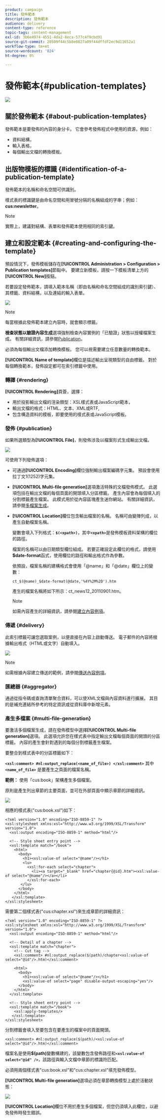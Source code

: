 ```yaml
---
product: campaign
title: 發佈範本
description: 發佈範本
audience: delivery
content-type: reference
topic-tags: content-management
exl-id: 3b6e4974-4551-4da2-8eca-577c4f9cbd91
source-git-commit: 20509f44c5b8e0827a09f44dffdf2ec9d11652a1
workflow-type: tm+mt
source-wordcount: '824'
ht-degree: 0%

---
```


# 發佈範本{#publication-templates}

![](../../assets/common.svg)

## 關於發佈範本 {#about-publication-templates}

發佈範本是要發佈的內容的身分卡。 它會參考發佈程式中使用的資源，例如：

* 資料結構，
* 輸入表格，
* 每個輸出文檔的轉換模板。

## 出版物模板的標識 {#identification-of-a-publication-template}

發佈範本的名稱和命名空間可供識別。

樣式表的標識鍵是由命名空間和用冒號分隔的名稱組成的字串；例如：**cus:newsletter**。

>[!NOTE]
>
>實際上，建議對結構、表單和發佈範本使用相同的索引鍵。

## 建立和設定範本 {#creating-and-configuring-the-template}

預設情況下，發佈模板儲存在&#x200B;**[!UICONTROL Administration > Configuration > Publication templates]**&#x200B;節點中。 要建立新模板，請按一下模板清單上方的&#x200B;**[!UICONTROL New]**&#x200B;按鈕。

若要設定發佈範本，請填入範本名稱（即由名稱和命名空間組成的識別索引鍵）、其標籤、資料結構，以及連結的輸入表單。

![](assets/d_ncs_content_model.png)

>[!NOTE]
>
>每當根據此發佈範本建立內容時，就會顯示標籤。

**檢查狀態以驗證內容生成**&#x200B;選項強制檢查內容實例的「已驗證」狀態以授權檔案生成。 有關詳細資訊，請參閱[Publication](#publication)。

必須為每個輸出文檔添加轉換模板。 您可以視需要建立任意數量的轉換範本。

**[!UICONTROL Name of template]**&#x200B;欄位是描述輸出呈現類型的自由標籤。 對於每個轉換範本，發佈設定都可在索引標籤中使用。

### 轉譯 {#rendering}

**[!UICONTROL Rendering]**&#x200B;頁簽，選擇：

* 用於投影輸出文檔的渲染類型：XSL樣式表或JavaScript範本，
* 輸出文檔的格式：HTML、文本、XML或RTF,
* 包含構造資料的模板，即要使用的樣式表或JavaScript模板。

### 發佈 {#publication}

如果所選類型為&#x200B;**[!UICONTROL File]**，則發佈涉及以檔案形式生成輸出文檔。

![](assets/d_ncs_content_model2.png)

可使用下列發佈選項：

* 可通過&#x200B;**[!UICONTROL Encoding]**&#x200B;欄位強制輸出檔案編碼字元集。 預設會使用拉丁文1(1252)字元集。
* **[!UICONTROL Multi-file generation]**&#x200B;選項激活特殊的文檔發佈模式。 此選項包括在輸出文檔的每個頁面的開頭填入分區標籤。 產生內容會為每個填入的分割標籤產生檔案。 此模式用於從內容區塊產生迷你網站。 有關詳細資訊，請參閱[多檔案生成](#multi-file-generation)。
* **[!UICONTROL Location]**&#x200B;欄位包含輸出檔案的名稱。 名稱可由變陣列成，以產生自動檔案名稱。

   變數會填入下列格式：**`$(<xpath>)`**，其中&#x200B;**`<xpath>`**&#x200B;是發佈模板資料架構的欄位的路徑。

   檔案的名稱可以由日期類型欄位組成。 若要正確設定此欄位的格式，請使用&#x200B;**$date-format**&#x200B;函式，使用欄位的路徑和輸出格式作為參數。

   依預設，檔案名稱的建構格式會使用「@name」和「@date」欄位上的變數：

   ```
   ct_$(@name)_$date-format(@date,'%4Y%2M%2D').htm
   ```

   產生的檔案名稱將如下所示：ct_news12_20110901.htm。

   >[!NOTE]
   >
   >如需內容產生的詳細資訊，請參閱[建立內容例項](using-a-content-template.md#creating-a-content-instance)。

### 傳遞 {#delivery}

此索引標籤可讓您選取案例，以便直接在內容上啟動傳送。 電子郵件的內容將根據輸出格式（HTML或文字）自動填入。

![](assets/d_ncs_content_model3.png)

>[!NOTE]
>
>如需根據內容建立傳送的範例，請參閱[傳送內容例項](using-a-content-template.md#delivering-a-content-instance)。

### 匯總器 {#aggregator}

通過從指令碼或查詢清單聚合資料，可以使XML文檔與內容資料進行擴展。 其目的是補充連結所參考的特定資訊或從資料庫中新增元素。

### 產生多檔案 {#multi-file-generation}

要激活多個檔案生成，請在發佈模型中選擇&#x200B;**[!UICONTROL Multi-file generation]**&#x200B;選項。 此選項允許您在樣式表中指定輸出文檔每個頁面的開頭的分區標籤。 內容的產生會針對遇到的每個分割標籤產生檔案。

要整合到樣式表中的分區標籤如下：

**`<xsl:comment> #nl:output_replace(<name_of_file>) </xsl:comment>`** 其中 **`<name_of_file>`** 是要產生之頁面的檔案名稱。

**範例：** 使用「cus:book」架構產生多個檔案。

原則是產生列出章節的主要頁面，並可在外部頁面中顯示章節的詳細資訊。

![](assets/d_ncs_content_chunk.png)

相應的樣式表(&quot;cus:book.xsl&quot;)如下：

```
<?xml version="1.0" encoding="ISO-8859-1" ?>
<xsl:stylesheet xmlns:xsl="http://www.w3.org/1999/XSL/Transform" version="1.0">
  <xsl:output encoding="ISO-8859-1" method="html"/>

  <!-- Style sheet entry point -->
  <xsl:template match="/book">
    <html>
      <body>
        <h1><xsl:value-of select="@name"/></h1>
        <lu>
          <xsl:for-each select="chapter">
            <li><a target="_blank" href="chapter{@id}.htm"><xsl:value-of select="@name"/></a></li>  
          </xsl:for-each>
       </lu>
      </body>
    </html>
   </xsl:template>
</xsl:stylesheet>
```

需要第二個樣式表(&quot;cus:chapter.xsl&quot;)來生成章節的詳細資訊：

```
<?xml version="1.0" encoding="ISO-8859-1" ?>
<xsl:stylesheet xmlns:xsl="http://www.w3.org/1999/XSL/Transform" version="1.0">
  <xsl:output encoding="ISO-8859-1" method="html"/>

  <!-- Detail of a chapter -->
  <xsl:template match="chapter">
    <!-- Cut tag -->   
    <xsl:comment> #nl:output_replace($(path)/chapter<xsl:value-of select="@id"/>.htm)</xsl:comment>
    
    <html>
      <body>
        <h1><xsl:value-of select="@name"/></h1>
        <xsl:value-of select="page" disable-output-escaping="yes"/>
      </body>
    </html>
  </xsl:template>

  <!-- Style sheet entry point -->
  <xsl:template match="/book">
    <xsl:apply-templates/>
   </xsl:template>
</xsl:stylesheet>
```

分割標籤會填入至要包含在要產生的檔案中的頁面開頭。

```
<xsl:comment> #nl:output_replace($(path)/<xsl:value-of select="@id"/>.htm)</xsl:comment>
```

檔案名是使用&#x200B;**$(path)**&#x200B;變數構建的，該變數包含發佈路徑和&#x200B;**`<xsl:value-of select="@id" />`**，該路徑與輸入文檔中章節的標識符匹配。

必須用兩個樣式表&quot;cus:book.xsl&quot;和&quot;cus:chapter.xsl&quot;填充發佈模型。

**[!UICONTROL Multi-file generation]**&#x200B;選項必須在章節轉換模型上處於活動狀態：

![](assets/d_ncs_content_chunk2.png)

**[!UICONTROL Location]**&#x200B;欄位不用於產生多個檔案，但您仍須填入此欄位，以避免發佈時發生錯誤。
